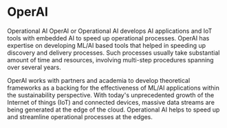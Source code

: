 # OperAI
Operational AI 
OperAI or Operational AI develops AI applications and IoT tools with embedded AI to speed up operational processes. OperAI has expertise on developing ML/AI based tools that helped in speeding up discovery and delivery processes. Such processes usually take substantial amount of time and resources, involving multi-step procedures spanning over several years.
 
OperAI works with partners and academia to develop theoretical frameworks as a backing for the effectiveness of ML/AI applications within the sustainability perspective. With today's unprecedented growth of the Internet of things (IoT) and connected devices, massive data streams are being generated at the edge of the cloud. Operational AI helps to speed up and streamline operational processes ​at the edges.
